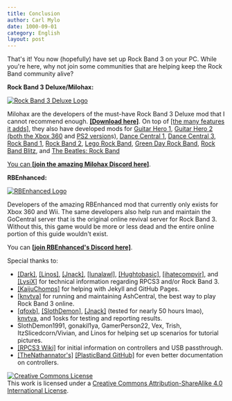 ```yaml
---
title: Conclusion
author: Carl Mylo
date: 1000-09-01
category: English
layout: post
---
```


That's it! You now (hopefully) have set up Rock Band 3 on your PC. While you're here, why not join some communities that are helping keep the Rock Band community alive?

**Rock Band 3 Deluxe/Milohax:** 

[![Rock Band 3 Deluxe Logo](https://raw.githubusercontent.com/hmxmilohax/rb3-pc/main/assets/images/xtra/rb3dx.gif)](https://rb3dx.neocities.org/ "Rock Band 3 Deluxe")

Milohax are the developers of the must-have Rock Band 3 Deluxe mod that I cannot recommend enough. **[\[Download here\]](https://rb3dx.neocities.org/)**. On top of [[the many features it adds]](https://rb3dx.neocities.org/features), they also have developed mods for [Guitar Hero 1](https://github.com/Milohax-archive/Guitar-Hero-Deluxe), [Guitar Hero 2 (both the Xbox 360](https://github.com/hmxmilohax/Guitar-Hero-II-Deluxe-360) and [PS2 version](https://github.com/Milohax-archive/Guitar-Hero-Deluxe)s), [Dance Central 1](https://github.com/hmxmilohax/dance-central-1-deluxe), [Dance Central 3](https://github.com/hmxmilohax/dance-central-3-deluxe), [Rock Band 1](https://github.com/hmxmilohax/rock-band-1-deluxe), [Rock Band 2](https://github.com/hmxmilohax/rock-band-2-deluxe), [Lego Rock Band](https://github.com/Milohax-archive/lego-rock-band-deluxe), [Green Day Rock Band](https://github.com/Milohax-archive/greenday-rock-band-deluxe), [Rock Band Blitz](https://github.com/Milohax-archive/rock-band-blitz-deluxe), and [The Beatles: Rock Band](https://github.com/Milohax-archive/beatles-rock-band-deluxe) 

[You can **\[join the amazing Milohax Discord here\]**](https://rb3dx.neocities.org/discord).


**RBEnhanced:**

[![RBEnhanced Logo](https://raw.githubusercontent.com/hmxmilohax/rb3-pc/main/assets/images/xtra/rbe.png)](https://rb3e.rbenhanced.rocks/ "RBEnhanced")


Developers of the amazing RBEnhanced mod that currently only exists for Xbox 360 and Wii. The same developers also help run and maintain the GoCentral server that is the original online revival server for Rock Band 3. Without this, this game would be more or less dead and the entire online portion of this guide wouldn't exist.

You can [**\[join RBEnhanced's Discord here\]**](https://discord.gg/6rRUWXPYwb).

Special thanks to:

*   [[Dark]](https://dark.ski/), [[Linos]](https://www.youtube.com/@LinosMelendi), [[Jnack]](https://www.youtube.com/@jnackmclain), [[lunalawl]](https://github.com/lunalawl), [[Hughtobasic]](https://www.youtube.com/@thisisRK), [[ihatecompvir]](https://www.youtube.com/@ihatecompvir1591), and [[LysiX]](https://www.youtube.com/@LysiX) for technical information regarding RPCS3 and/or Rock Band 3.
*	[[KaijuChomps]](https://github.com/KaijuChomps) for helping with Jekyll and GitHub Pages.
* [[knvtva]](https://github.com/knvtva) for running and maintaining AshCentral, the best way to play Rock Band 3 online.
*   [[qfoxb]](https://github.com/qfoxb), [[SlothDemon]](https://www.youtube.com/@SlothDemon1991), [[Jnack]](https://www.youtube.com/@jnackmclain) (tested for nearly 50 hours lmao), [knvtva](https://github.com/knvtva), and 1osks for testing and reporting results.
*   SlothDemon1991, gonakil1ya, GamerPerson22, Vex, Trish, ItzSlicedcorn/Vivian, and Linos for helping set up scenarios for tutorial pictures.
*   [[RPCS3 Wiki]](https://wiki.rpcs3.net/index.php?title=Main_Page) for initial information on controllers and USB passthrough.
*   [[TheNathannator's]](https://github.com/TheNathannator) [[PlasticBand GitHub]](https://github.com/TheNathannator/PlasticBand) for even better documentation on controllers.


[![Creative Commons License](https://i.creativecommons.org/l/by-sa/4.0/88x31.png)](http://creativecommons.org/licenses/by-sa/4.0/)  
This work is licensed under a [Creative Commons Attribution-ShareAlike 4.0 International License](http://creativecommons.org/licenses/by-sa/4.0/).
